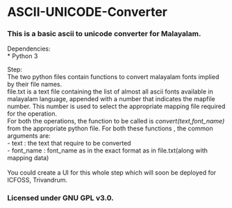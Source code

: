 <h1>ASCII-UNICODE-Converter</h1>

<h3>This is a basic ascii to unicode converter for Malayalam. </h3>

Dependencies:<br>
	* Python 3

Step:<br>
The two python files contain functions to convert malayalam fonts implied by their file names.
<br>
file.txt is a text file containing the list of almost all ascii fonts available in malayalam language, appended with a number that indicates the mapfile number. This number is used to select the appropriate mapping file required for the operation.
<br>
For both the operations, the function to be called is *convert(text,font_name)* from the appropriate python file. For both these functions , the common arguments are: <br>
	- text : the text that require to be converted<br>
	- font_name : font_name as in the exact format as in file.txt(along with mapping data)
<br><br>
You could create a UI for this whole step which will soon be deployed for ICFOSS, Trivandrum.
<br>
<h3>Licensed under GNU GPL v3.0.</h3>
